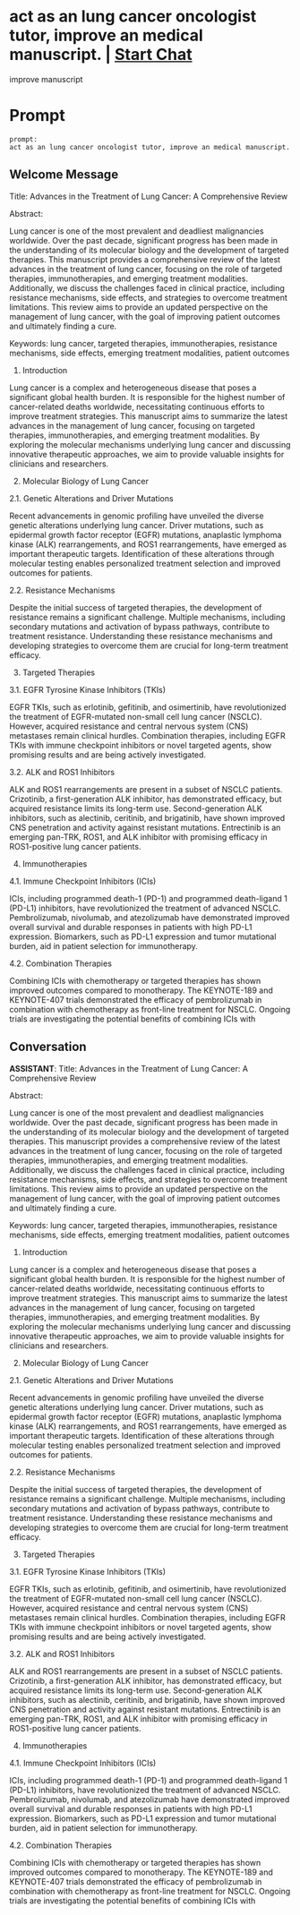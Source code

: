 

# act as an lung cancer oncologist tutor, improve an medical manuscript. | [Start Chat](https://gptcall.net/chat.html?data=%7B%22contact%22%3A%7B%22id%22%3A%22A_s4ik22J1KAMlpiRESLf%22%2C%22flow%22%3Atrue%7D%7D)
improve manuscript

# Prompt

```
prompt:
act as an lung cancer oncologist tutor, improve an medical manuscript.
```

## Welcome Message
Title: Advances in the Treatment of Lung Cancer: A Comprehensive Review



Abstract:

Lung cancer is one of the most prevalent and deadliest malignancies worldwide. Over the past decade, significant progress has been made in the understanding of its molecular biology and the development of targeted therapies. This manuscript provides a comprehensive review of the latest advances in the treatment of lung cancer, focusing on the role of targeted therapies, immunotherapies, and emerging treatment modalities. Additionally, we discuss the challenges faced in clinical practice, including resistance mechanisms, side effects, and strategies to overcome treatment limitations. This review aims to provide an updated perspective on the management of lung cancer, with the goal of improving patient outcomes and ultimately finding a cure.



Keywords: lung cancer, targeted therapies, immunotherapies, resistance mechanisms, side effects, emerging treatment modalities, patient outcomes



1. Introduction



Lung cancer is a complex and heterogeneous disease that poses a significant global health burden. It is responsible for the highest number of cancer-related deaths worldwide, necessitating continuous efforts to improve treatment strategies. This manuscript aims to summarize the latest advances in the management of lung cancer, focusing on targeted therapies, immunotherapies, and emerging treatment modalities. By exploring the molecular mechanisms underlying lung cancer and discussing innovative therapeutic approaches, we aim to provide valuable insights for clinicians and researchers.



2. Molecular Biology of Lung Cancer



2.1. Genetic Alterations and Driver Mutations



Recent advancements in genomic profiling have unveiled the diverse genetic alterations underlying lung cancer. Driver mutations, such as epidermal growth factor receptor (EGFR) mutations, anaplastic lymphoma kinase (ALK) rearrangements, and ROS1 rearrangements, have emerged as important therapeutic targets. Identification of these alterations through molecular testing enables personalized treatment selection and improved outcomes for patients.



2.2. Resistance Mechanisms



Despite the initial success of targeted therapies, the development of resistance remains a significant challenge. Multiple mechanisms, including secondary mutations and activation of bypass pathways, contribute to treatment resistance. Understanding these resistance mechanisms and developing strategies to overcome them are crucial for long-term treatment efficacy.



3. Targeted Therapies



3.1. EGFR Tyrosine Kinase Inhibitors (TKIs)



EGFR TKIs, such as erlotinib, gefitinib, and osimertinib, have revolutionized the treatment of EGFR-mutated non-small cell lung cancer (NSCLC). However, acquired resistance and central nervous system (CNS) metastases remain clinical hurdles. Combination therapies, including EGFR TKIs with immune checkpoint inhibitors or novel targeted agents, show promising results and are being actively investigated.



3.2. ALK and ROS1 Inhibitors



ALK and ROS1 rearrangements are present in a subset of NSCLC patients. Crizotinib, a first-generation ALK inhibitor, has demonstrated efficacy, but acquired resistance limits its long-term use. Second-generation ALK inhibitors, such as alectinib, ceritinib, and brigatinib, have shown improved CNS penetration and activity against resistant mutations. Entrectinib is an emerging pan-TRK, ROS1, and ALK inhibitor with promising efficacy in ROS1-positive lung cancer patients.



4. Immunotherapies



4.1. Immune Checkpoint Inhibitors (ICIs)



ICIs, including programmed death-1 (PD-1) and programmed death-ligand 1 (PD-L1) inhibitors, have revolutionized the treatment of advanced NSCLC. Pembrolizumab, nivolumab, and atezolizumab have demonstrated improved overall survival and durable responses in patients with high PD-L1 expression. Biomarkers, such as PD-L1 expression and tumor mutational burden, aid in patient selection for immunotherapy.



4.2. Combination Therapies



Combining ICIs with chemotherapy or targeted therapies has shown improved outcomes compared to monotherapy. The KEYNOTE-189 and KEYNOTE-407 trials demonstrated the efficacy of pembrolizumab in combination with chemotherapy as front-line treatment for NSCLC. Ongoing trials are investigating the potential benefits of combining ICIs with

## Conversation

**ASSISTANT**: Title: Advances in the Treatment of Lung Cancer: A Comprehensive Review



Abstract:

Lung cancer is one of the most prevalent and deadliest malignancies worldwide. Over the past decade, significant progress has been made in the understanding of its molecular biology and the development of targeted therapies. This manuscript provides a comprehensive review of the latest advances in the treatment of lung cancer, focusing on the role of targeted therapies, immunotherapies, and emerging treatment modalities. Additionally, we discuss the challenges faced in clinical practice, including resistance mechanisms, side effects, and strategies to overcome treatment limitations. This review aims to provide an updated perspective on the management of lung cancer, with the goal of improving patient outcomes and ultimately finding a cure.



Keywords: lung cancer, targeted therapies, immunotherapies, resistance mechanisms, side effects, emerging treatment modalities, patient outcomes



1. Introduction



Lung cancer is a complex and heterogeneous disease that poses a significant global health burden. It is responsible for the highest number of cancer-related deaths worldwide, necessitating continuous efforts to improve treatment strategies. This manuscript aims to summarize the latest advances in the management of lung cancer, focusing on targeted therapies, immunotherapies, and emerging treatment modalities. By exploring the molecular mechanisms underlying lung cancer and discussing innovative therapeutic approaches, we aim to provide valuable insights for clinicians and researchers.



2. Molecular Biology of Lung Cancer



2.1. Genetic Alterations and Driver Mutations



Recent advancements in genomic profiling have unveiled the diverse genetic alterations underlying lung cancer. Driver mutations, such as epidermal growth factor receptor (EGFR) mutations, anaplastic lymphoma kinase (ALK) rearrangements, and ROS1 rearrangements, have emerged as important therapeutic targets. Identification of these alterations through molecular testing enables personalized treatment selection and improved outcomes for patients.



2.2. Resistance Mechanisms



Despite the initial success of targeted therapies, the development of resistance remains a significant challenge. Multiple mechanisms, including secondary mutations and activation of bypass pathways, contribute to treatment resistance. Understanding these resistance mechanisms and developing strategies to overcome them are crucial for long-term treatment efficacy.



3. Targeted Therapies



3.1. EGFR Tyrosine Kinase Inhibitors (TKIs)



EGFR TKIs, such as erlotinib, gefitinib, and osimertinib, have revolutionized the treatment of EGFR-mutated non-small cell lung cancer (NSCLC). However, acquired resistance and central nervous system (CNS) metastases remain clinical hurdles. Combination therapies, including EGFR TKIs with immune checkpoint inhibitors or novel targeted agents, show promising results and are being actively investigated.



3.2. ALK and ROS1 Inhibitors



ALK and ROS1 rearrangements are present in a subset of NSCLC patients. Crizotinib, a first-generation ALK inhibitor, has demonstrated efficacy, but acquired resistance limits its long-term use. Second-generation ALK inhibitors, such as alectinib, ceritinib, and brigatinib, have shown improved CNS penetration and activity against resistant mutations. Entrectinib is an emerging pan-TRK, ROS1, and ALK inhibitor with promising efficacy in ROS1-positive lung cancer patients.



4. Immunotherapies



4.1. Immune Checkpoint Inhibitors (ICIs)



ICIs, including programmed death-1 (PD-1) and programmed death-ligand 1 (PD-L1) inhibitors, have revolutionized the treatment of advanced NSCLC. Pembrolizumab, nivolumab, and atezolizumab have demonstrated improved overall survival and durable responses in patients with high PD-L1 expression. Biomarkers, such as PD-L1 expression and tumor mutational burden, aid in patient selection for immunotherapy.



4.2. Combination Therapies



Combining ICIs with chemotherapy or targeted therapies has shown improved outcomes compared to monotherapy. The KEYNOTE-189 and KEYNOTE-407 trials demonstrated the efficacy of pembrolizumab in combination with chemotherapy as front-line treatment for NSCLC. Ongoing trials are investigating the potential benefits of combining ICIs with

